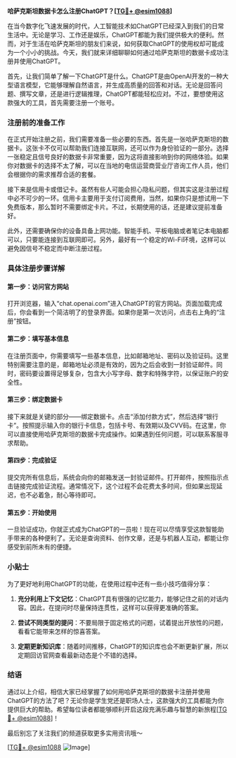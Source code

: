 **哈萨克斯坦数据卡怎么注册ChatGPT？[[TG💪+ @esim1088](https://t.me/s/esim1088)]**

在当今数字化飞速发展的时代，人工智能技术如ChatGPT已经深入到我们的日常生活中。无论是学习、工作还是娱乐，ChatGPT都能为我们提供极大的便利。然而，对于生活在哈萨克斯坦的朋友们来说，如何获取ChatGPT的使用权却可能成为一个小小的挑战。今天，我们就来详细聊聊如何通过哈萨克斯坦的数据卡成功注册并使用ChatGPT。

首先，让我们简单了解一下ChatGPT是什么。ChatGPT是由OpenAI开发的一种大型语言模型，它能够理解自然语言，并生成高质量的回答和对话。无论是回答问题、撰写文章，还是进行逻辑推理，ChatGPT都能轻松应对。不过，要想使用这款强大的工具，首先需要注册一个账号。

### 注册前的准备工作

在正式开始注册之前，我们需要准备一些必要的东西。首先是一张哈萨克斯坦的数据卡。这张卡不仅可以帮助我们连接互联网，还可以作为身份验证的一部分。选择一张稳定且信号良好的数据卡非常重要，因为这将直接影响到你的网络体验。如果你对数据卡的选择不太了解，可以在当地的电信运营商营业厅咨询工作人员，他们会根据你的需求推荐合适的套餐。

接下来是信用卡或借记卡。虽然有些人可能会担心隐私问题，但其实这是注册过程中必不可少的一环。信用卡主要用于支付订阅费用，当然，如果你只是想试用一下免费版本，那么暂时不需要绑定卡片。不过，长期使用的话，还是建议提前准备好。

此外，还需要确保你的设备具备上网功能。智能手机、平板电脑或者笔记本电脑都可以，只要能连接到互联网即可。另外，最好有一个稳定的Wi-Fi环境，这样可以避免因信号不稳定而中断注册过程。

### 具体注册步骤详解

#### 第一步：访问官方网站

打开浏览器，输入“chat.openai.com”进入ChatGPT的官方网站。页面加载完成后，你会看到一个简洁明了的登录界面。如果你是第一次访问，点击右上角的“注册”按钮。

#### 第二步：填写基本信息

在注册页面中，你需要填写一些基本信息，比如邮箱地址、密码以及验证码。这里特别需要注意的是，邮箱地址必须是有效的，因为之后会收到一封验证邮件。同时，密码要设置得足够复杂，包含大小写字母、数字和特殊字符，以保证账户的安全性。

#### 第三步：绑定数据卡

接下来就是关键的部分——绑定数据卡。点击“添加付款方式”，然后选择“银行卡”。按照提示输入你的银行卡信息，包括卡号、有效期以及CVV码。在这里，你可以直接使用哈萨克斯坦的数据卡完成操作。如果遇到任何问题，可以联系客服寻求帮助。

#### 第四步：完成验证

提交完所有信息后，系统会向你的邮箱发送一封验证邮件。打开邮件，按照指示点击链接完成验证流程。通常情况下，这个过程不会花费太多时间，但如果出现延迟，也不必着急，耐心等待即可。

#### 第五步：开始使用

一旦验证成功，你就正式成为ChatGPT的一员啦！现在可以尽情享受这款智能助手带来的各种便利了。无论是查询资料、创作文章，还是与机器人互动，都能让你感受到前所未有的便捷。

### 小贴士

为了更好地利用ChatGPT的功能，在使用过程中还有一些小技巧值得分享：

1. **充分利用上下文记忆**：ChatGPT具有很强的记忆能力，能够记住之前的对话内容。因此，在提问时尽量保持连贯性，这样可以获得更准确的答案。
   
2. **尝试不同类型的提问**：不要局限于固定格式的问题，试着提出开放性的问题，看看它能带来怎样的惊喜答案。
   
3. **定期更新知识库**：随着时间推移，ChatGPT的知识库也会不断更新扩展，所以定期回访官网查看最新动态是个不错的选择。

### 结语

通过以上介绍，相信大家已经掌握了如何用哈萨克斯坦的数据卡注册并使用ChatGPT的方法了吧？无论你是学生党还是职场人士，这款强大的工具都能为你提供巨大的帮助。希望每位读者都能够顺利开启这段充满乐趣与智慧的新旅程[[TG💪+ @esim1088](https://t.me/s/esim1088)]！

最后别忘了关注我们的频道获取更多实用资讯哦～ 

[[TG💪+ @esim1088](https://t.me/s/esim1088) ![Image](https://i.postimg.cc/4NQfJmqS/Snipaste-2025-05-13-00-14-12.png)]